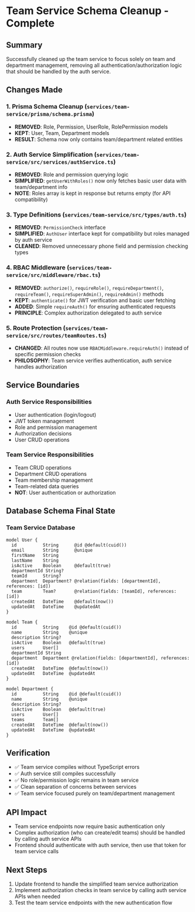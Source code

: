 # Team Service Schema Cleanup - Complete

## Summary
Successfully cleaned up the team service to focus solely on team and department management, removing all authentication/authorization logic that should be handled by the auth service.

## Changes Made

### 1. Prisma Schema Cleanup (`services/team-service/prisma/schema.prisma`)
- **REMOVED**: Role, Permission, UserRole, RolePermission models
- **KEPT**: User, Team, Department models
- **RESULT**: Schema now only contains team/department related entities

### 2. Auth Service Simplification (`services/team-service/src/services/authService.ts`)
- **REMOVED**: Role and permission querying logic
- **SIMPLIFIED**: `getUserWithRoles()` now only fetches basic user data with team/department info
- **NOTE**: Roles array is kept in response but returns empty (for API compatibility)

### 3. Type Definitions (`services/team-service/src/types/auth.ts`)
- **REMOVED**: `PermissionCheck` interface
- **SIMPLIFIED**: `AuthUser` interface kept for compatibility but roles managed by auth service
- **CLEANED**: Removed unnecessary phone field and permission checking types

### 4. RBAC Middleware (`services/team-service/src/middleware/rbac.ts`)
- **REMOVED**: `authorize()`, `requireRole()`, `requireDepartment()`, `requireTeam()`, `requireSuperAdmin()`, `requireAdmin()` methods
- **KEPT**: `authenticate()` for JWT verification and basic user fetching
- **ADDED**: Simple `requireAuth()` for ensuring authenticated requests
- **PRINCIPLE**: Complex authorization delegated to auth service

### 5. Route Protection (`services/team-service/src/routes/teamRoutes.ts`)
- **CHANGED**: All routes now use `RBACMiddleware.requireAuth()` instead of specific permission checks
- **PHILOSOPHY**: Team service verifies authentication, auth service handles authorization

## Service Boundaries

### Auth Service Responsibilities
- User authentication (login/logout)
- JWT token management
- Role and permission management
- Authorization decisions
- User CRUD operations

### Team Service Responsibilities  
- Team CRUD operations
- Department CRUD operations
- Team membership management
- Team-related data queries
- **NOT**: User authentication or authorization

## Database Schema Final State

### Team Service Database
```prisma
model User {
  id          String      @id @default(cuid())
  email       String      @unique
  firstName   String
  lastName    String
  isActive    Boolean     @default(true)
  departmentId String?
  teamId      String?
  department  Department? @relation(fields: [departmentId], references: [id])
  team        Team?       @relation(fields: [teamId], references: [id])
  createdAt   DateTime    @default(now())
  updatedAt   DateTime    @updatedAt
}

model Team {
  id          String    @id @default(cuid())
  name        String    @unique
  description String?
  isActive    Boolean   @default(true)
  users       User[]
  departmentId String
  department  Department @relation(fields: [departmentId], references: [id])
  createdAt   DateTime  @default(now())
  updatedAt   DateTime  @updatedAt
}

model Department {
  id          String    @id @default(cuid())
  name        String    @unique
  description String?
  isActive    Boolean   @default(true)
  users       User[]
  teams       Team[]
  createdAt   DateTime  @default(now())
  updatedAt   DateTime  @updatedAt
}
```

## Verification
- ✅ Team service compiles without TypeScript errors
- ✅ Auth service still compiles successfully  
- ✅ No role/permission logic remains in team service
- ✅ Clean separation of concerns between services
- ✅ Team service focused purely on team/department management

## API Impact
- Team service endpoints now require basic authentication only
- Complex authorization (who can create/edit teams) should be handled by calling auth service APIs
- Frontend should authenticate with auth service, then use that token for team service calls

## Next Steps
1. Update frontend to handle the simplified team service authorization
2. Implement authorization checks in team service by calling auth service APIs when needed
3. Test the team service endpoints with the new authentication flow
